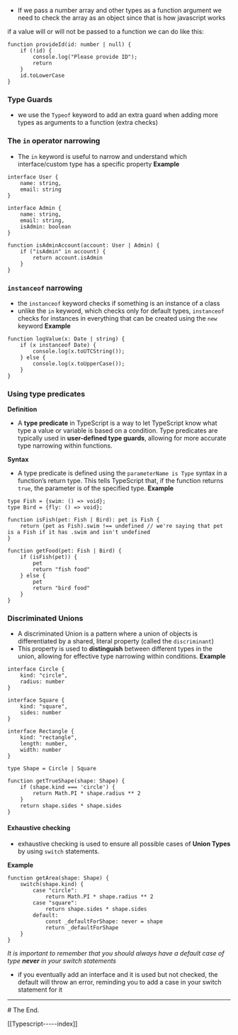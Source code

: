 - If we pass a number array and other types as a function argument we need to check the array as an object since that is how javascript works

if a value will or will not be passed to a function we can do like this:
```
function provideId(id: number | null) {
	if (!id) {
		console.log("Please provide ID");
		return
	}
	id.toLowerCase
}
```

### Type Guards
- we use the `Typeof` keyword to add an extra guard when adding more types as arguments to a function (extra checks)

### The `in` operator narrowing
- The `in` keyword is useful to narrow and understand which interface/custom type has a specific property
**Example**
```
interface User {
    name: string,
    email: string
}

interface Admin {
    name: string,
    email: string,
    isAdmin: boolean
}

function isAdminAccount(account: User | Admin) {
    if ("isAdmin" in account) {
        return account.isAdmin
    }
}
```

### `instanceof` narrowing
- the `instanceof` keyword checks if something is an instance of a class
- unlike the `in` keyword, which checks only for default types, `instanceof` checks for instances in everything that can be created using the `new` keyword
**Example**
```
function logValue(x: Date | string) {
    if (x instanceof Date) {
        console.log(x.toUTCString());
    } else {
        console.log(x.toUpperCase());
    }
}
```
### Using type predicates
**Definition**
- A **type predicate** in TypeScript is a way to let TypeScript know what type a value or variable is based on a condition. Type predicates are typically used in **user-defined type guards**, allowing for more accurate type narrowing within functions.

**Syntax**
- A type predicate is defined using the `parameterName is Type` syntax in a function’s return type. This tells TypeScript that, if the function returns `true`, the parameter is of the specified type.
**Example**
```
type Fish = {swim: () => void};
type Bird = {fly: () => void};

function isFish(pet: Fish | Bird): pet is Fish {
	return (pet as Fish).swim !== undefined // we're saying that pet is a Fish if it has .swim and isn't undefined
}

function getFood(pet: Fish | Bird) {
	if (isFish(pet)) {
		pet
		return "fish food"
	} else {
		pet
		return "bird food"
	}
}
```

### Discriminated Unions
- A discriminated Union is a pattern where a union of objects is differentiated by a shared, literal property (called the `discriminant`)
- This property is used to **distinguish** between different types in the union, allowing for effective type narrowing within conditions.
**Example**
```
interface Circle {
    kind: "circle",
    radius: number
}

interface Square {
    kind: "square",
    sides: number
}

interface Rectangle {
    kind: "rectangle",
    length: number,
    width: number
}

type Shape = Circle | Square

function getTrueShape(shape: Shape) {
    if (shape.kind === 'circle') {
        return Math.PI * shape.radius ** 2
    }
    return shape.sides * shape.sides
}
```

#### Exhaustive checking
- exhaustive checking is used to ensure all possible cases of **Union Types** by using `switch` statements.

**Example**
```
function getArea(shape: Shape) {
    switch(shape.kind) {
        case "circle":
            return Math.PI * shape.radius ** 2
        case "square":
            return shape.sides * shape.sides
        default:
	        const _defaultForShape: never = shape
	        return _defaultForShape
    }
}
```
*It is important to remember that you should always have a default case of type **never** in your switch statements*
- if you eventually add an interface and it is used but not checked, the default will throw an error, reminding you to add a case in your switch statement for it

<hr>
# The End.

[[Typescript-----index]] 